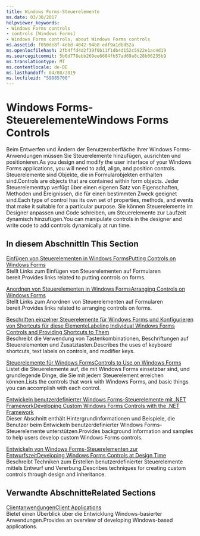 ```yaml
---
title: Windows Forms-Steuerelemente
ms.date: 03/30/2017
helpviewer_keywords:
- Windows Forms controls
- controls [Windows Forms]
- Windows Forms controls, about Windows Forms controls
ms.assetid: f050de8f-4ebd-4042-94b8-edf9a1dbd52a
ms.openlocfilehash: 2fb4ffd4d2f39f0b11f1db4d152c5922e1ac4d19
ms.sourcegitcommit: 5b6d778ebb269ee6684fb57ad69a8c28b06235b9
ms.translationtype: MT
ms.contentlocale: de-DE
ms.lasthandoff: 04/08/2019
ms.locfileid: "59085700"
---
```

# <a name="windows-forms-controls"></a><span data-ttu-id="10a5a-102">Windows Forms-Steuerelemente</span><span class="sxs-lookup"><span data-stu-id="10a5a-102">Windows Forms Controls</span></span>
<span data-ttu-id="10a5a-103">Beim Entwerfen und Ändern der Benutzeroberfläche Ihrer Windows Forms-Anwendungen müssen Sie Steuerelemente hinzufügen, ausrichten und positionieren.</span><span class="sxs-lookup"><span data-stu-id="10a5a-103">As you design and modify the user interface of your Windows Forms applications, you will need to add, align, and position controls.</span></span> <span data-ttu-id="10a5a-104">Steuerelemente sind Objekte, die in Formularobjekten enthalten sind.</span><span class="sxs-lookup"><span data-stu-id="10a5a-104">Controls are objects that are contained within form objects.</span></span> <span data-ttu-id="10a5a-105">Jeder Steuerelementtyp verfügt über einen eigenen Satz von Eigenschaften, Methoden und Ereignissen, die für einen bestimmten Zweck geeignet sind.</span><span class="sxs-lookup"><span data-stu-id="10a5a-105">Each type of control has its own set of properties, methods, and events that make it suitable for a particular purpose.</span></span> <span data-ttu-id="10a5a-106">Sie können Steuerelemente im Designer anpassen und Code schreiben, um Steuerelemente zur Laufzeit dynamisch hinzufügen.</span><span class="sxs-lookup"><span data-stu-id="10a5a-106">You can manipulate controls in the designer and write code to add controls dynamically at run time.</span></span>  
  
## <a name="in-this-section"></a><span data-ttu-id="10a5a-107">In diesem Abschnitt</span><span class="sxs-lookup"><span data-stu-id="10a5a-107">In This Section</span></span>  
 [<span data-ttu-id="10a5a-108">Einfügen von Steuerelementen in Windows Forms</span><span class="sxs-lookup"><span data-stu-id="10a5a-108">Putting Controls on Windows Forms</span></span>](putting-controls-on-windows-forms.md)  
 <span data-ttu-id="10a5a-109">Stellt Links zum Einfügen von Steuerelementen auf Formularen bereit.</span><span class="sxs-lookup"><span data-stu-id="10a5a-109">Provides links related to putting controls on forms.</span></span>  
  
 [<span data-ttu-id="10a5a-110">Anordnen von Steuerelementen in Windows Forms</span><span class="sxs-lookup"><span data-stu-id="10a5a-110">Arranging Controls on Windows Forms</span></span>](arranging-controls-on-windows-forms.md)  
 <span data-ttu-id="10a5a-111">Stellt Links zum Anordnen von Steuerelementen auf Formularen bereit.</span><span class="sxs-lookup"><span data-stu-id="10a5a-111">Provides links related to arranging controls on forms.</span></span>  
  
 [<span data-ttu-id="10a5a-112">Beschriften einzelner Steuerelemente für Windows Forms und Konfigurieren von Shortcuts für diese Elemente</span><span class="sxs-lookup"><span data-stu-id="10a5a-112">Labeling Individual Windows Forms Controls and Providing Shortcuts to Them</span></span>](labeling-individual-windows-forms-controls-and-providing-shortcuts-to-them.md)  
 <span data-ttu-id="10a5a-113">Beschreibt die Verwendung von Tastenkombinationen, Beschriftungen auf Steuerelementen und Zusatztasten.</span><span class="sxs-lookup"><span data-stu-id="10a5a-113">Describes the uses of keyboard shortcuts, text labels on controls, and modifier keys.</span></span>  
  
 [<span data-ttu-id="10a5a-114">Steuerelemente für Windows Forms</span><span class="sxs-lookup"><span data-stu-id="10a5a-114">Controls to Use on Windows Forms</span></span>](controls-to-use-on-windows-forms.md)  
 <span data-ttu-id="10a5a-115">Listet die Steuerelemente auf, die mit Windows Forms einsetzbar sind, und grundlegende Dinge, die Sie mit jedem Steuerelement erreichen können.</span><span class="sxs-lookup"><span data-stu-id="10a5a-115">Lists the controls that work with Windows Forms, and basic things you can accomplish with each control.</span></span>  
  
 [<span data-ttu-id="10a5a-116">Entwickeln benutzerdefinierter Windows Forms-Steuerelemente mit .NET Framework</span><span class="sxs-lookup"><span data-stu-id="10a5a-116">Developing Custom Windows Forms Controls with the .NET Framework</span></span>](developing-custom-windows-forms-controls.md)  
 <span data-ttu-id="10a5a-117">Dieser Abschnitt enthält Hintergrundinformationen und Beispiele, die Benutzer beim Entwickeln benutzerdefinierter Windows Forms-Steuerelemente unterstützen.</span><span class="sxs-lookup"><span data-stu-id="10a5a-117">Provides background information and samples to help users develop custom Windows Forms controls.</span></span>  
  
 [<span data-ttu-id="10a5a-118">Entwickeln von Windows Forms-Steuerelementen zur Entwurfszeit</span><span class="sxs-lookup"><span data-stu-id="10a5a-118">Developing Windows Forms Controls at Design Time</span></span>](developing-windows-forms-controls-at-design-time.md)  
 <span data-ttu-id="10a5a-119">Beschreibt Techniken zum Erstellen benutzerdefinierter Steuerelemente mittels Entwurf und Vererbung.</span><span class="sxs-lookup"><span data-stu-id="10a5a-119">Describes techniques for creating custom controls through design and inheritance.</span></span>  
  
## <a name="related-sections"></a><span data-ttu-id="10a5a-120">Verwandte Abschnitte</span><span class="sxs-lookup"><span data-stu-id="10a5a-120">Related Sections</span></span>  
 [<span data-ttu-id="10a5a-121">Clientanwendungen</span><span class="sxs-lookup"><span data-stu-id="10a5a-121">Client Applications</span></span>](../../develop-client-apps.md)  
 <span data-ttu-id="10a5a-122">Bietet einen Überblick über die Entwicklung Windows-basierter Anwendungen.</span><span class="sxs-lookup"><span data-stu-id="10a5a-122">Provides an overview of developing Windows-based applications.</span></span>  
